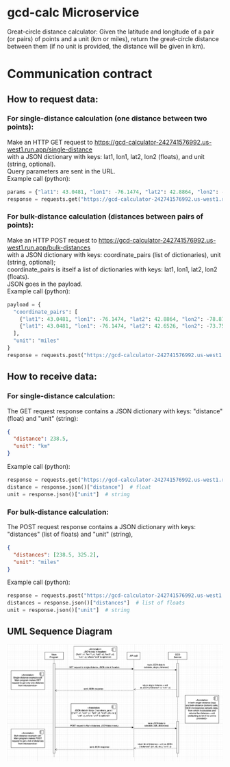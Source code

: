 # gcd-calc Microservice
Great-circle distance calculator:
Given the latitude and longitude of a pair (or pairs) of points and a unit (km or miles),
return the great-circle distance between them
(if no unit is provided, the distance will be given in km).

# Communication contract
## How to request data:
### For single-distance calculation (one distance between two points):
Make an HTTP GET request to https://gcd-calculator-242741576992.us-west1.run.app/single-distance
<br>with a JSON dictionary with keys: lat1, lon1, lat2, lon2 (floats), and unit (string, optional).
<br>Query parameters are sent in the URL.
<br>Example call (python):

```python
params = {"lat1": 43.0481, "lon1": -76.1474, "lat2": 42.8864, "lon2": -78.8784, "unit": "km"}
response = requests.get("https://gcd-calculator-242741576992.us-west1.run.app/single-distance", params=params)
```

### For bulk-distance calculation (distances between pairs of points):
Make an HTTP POST request to https://gcd-calculator-242741576992.us-west1.run.app/bulk-distances
<br>with a JSON dictionary with keys: coordinate_pairs (list of dictionaries), unit (string, optional);
<br>coordinate_pairs is itself a list of dictionaries with keys: lat1, lon1, lat2, lon2 (floats).
<br>JSON goes in the payload.
<br>Example call (python):

```python
payload = {
  "coordinate_pairs": [
    {"lat1": 43.0481, "lon1": -76.1474, "lat2": 42.8864, "lon2": -78.8784},
    {"lat1": 43.0481, "lon1": -76.1474, "lat2": 42.6526, "lon2": -73.7562}
  ],
  "unit": "miles"
}
response = requests.post("https://gcd-calculator-242741576992.us-west1.run.app/bulk-distances", json=payload)
```
  
## How to receive data:
### For single-distance calculation:
The GET request response contains a JSON dictionary with keys: "distance" (float) and "unit" (string):

```json
{
  "distance": 238.5,
  "unit": "km"
}
```

Example call (python):

```python
response = requests.get("https://gcd-calculator-242741576992.us-west1.run.app/single-distance", params=params)
distance = response.json()["distance"]  # float
unit = response.json()["unit"]  # string
```
  
### For bulk-distance calculation:
The POST request response contains a JSON dictionary with keys: "distances" (list of floats) and "unit" (string),

```json
{
  "distances": [238.5, 325.2],
  "unit": "miles"
}
```

Example call (python):

```python
response = requests.post("https://gcd-calculator-242741576992.us-west1.run.app/bulk-distances", json=params)
distances = response.json()["distances"]  # list of floats
unit = response.json()["unit"]  # string
```

## UML Sequence Diagram
![UML Sequence Diagram](/trianaj_cs361_A8_uml.png)
